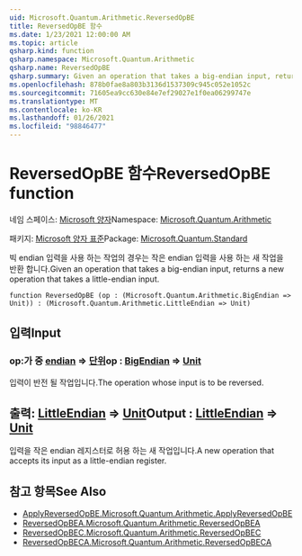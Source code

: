 ```yaml
---
uid: Microsoft.Quantum.Arithmetic.ReversedOpBE
title: ReversedOpBE 함수
ms.date: 1/23/2021 12:00:00 AM
ms.topic: article
qsharp.kind: function
qsharp.namespace: Microsoft.Quantum.Arithmetic
qsharp.name: ReversedOpBE
qsharp.summary: Given an operation that takes a big-endian input, returns a new operation that takes a little-endian input.
ms.openlocfilehash: 878b0fae8a803b3136d1537309c945c052e1052c
ms.sourcegitcommit: 71605ea9cc630e84e7ef29027e1f0ea06299747e
ms.translationtype: MT
ms.contentlocale: ko-KR
ms.lasthandoff: 01/26/2021
ms.locfileid: "98846477"
---
```

# <a name="reversedopbe-function"></a><span data-ttu-id="cd52c-102">ReversedOpBE 함수</span><span class="sxs-lookup"><span data-stu-id="cd52c-102">ReversedOpBE function</span></span>

<span data-ttu-id="cd52c-103">네임 스페이스: [Microsoft 양자](xref:Microsoft.Quantum.Arithmetic)</span><span class="sxs-lookup"><span data-stu-id="cd52c-103">Namespace: [Microsoft.Quantum.Arithmetic](xref:Microsoft.Quantum.Arithmetic)</span></span>

<span data-ttu-id="cd52c-104">패키지: [Microsoft 양자 표준](https://nuget.org/packages/Microsoft.Quantum.Standard)</span><span class="sxs-lookup"><span data-stu-id="cd52c-104">Package: [Microsoft.Quantum.Standard](https://nuget.org/packages/Microsoft.Quantum.Standard)</span></span>


<span data-ttu-id="cd52c-105">빅 endian 입력을 사용 하는 작업의 경우는 작은 endian 입력을 사용 하는 새 작업을 반환 합니다.</span><span class="sxs-lookup"><span data-stu-id="cd52c-105">Given an operation that takes a big-endian input, returns a new operation that takes a little-endian input.</span></span>

```qsharp
function ReversedOpBE (op : (Microsoft.Quantum.Arithmetic.BigEndian => Unit)) : (Microsoft.Quantum.Arithmetic.LittleEndian => Unit)
```


## <a name="input"></a><span data-ttu-id="cd52c-106">입력</span><span class="sxs-lookup"><span data-stu-id="cd52c-106">Input</span></span>

### <a name="op--bigendian--unit"></a><span data-ttu-id="cd52c-107">op:가 중 [endian](xref:Microsoft.Quantum.Arithmetic.BigEndian) => [단위](xref:microsoft.quantum.lang-ref.unit)</span><span class="sxs-lookup"><span data-stu-id="cd52c-107">op : [BigEndian](xref:Microsoft.Quantum.Arithmetic.BigEndian) => [Unit](xref:microsoft.quantum.lang-ref.unit)</span></span> 

<span data-ttu-id="cd52c-108">입력이 반전 될 작업입니다.</span><span class="sxs-lookup"><span data-stu-id="cd52c-108">The operation whose input is to be reversed.</span></span>



## <a name="output--littleendian--unit"></a><span data-ttu-id="cd52c-109">출력: [LittleEndian](xref:Microsoft.Quantum.Arithmetic.LittleEndian) => [Unit](xref:microsoft.quantum.lang-ref.unit)</span><span class="sxs-lookup"><span data-stu-id="cd52c-109">Output : [LittleEndian](xref:Microsoft.Quantum.Arithmetic.LittleEndian) => [Unit](xref:microsoft.quantum.lang-ref.unit)</span></span> 

<span data-ttu-id="cd52c-110">입력을 작은 endian 레지스터로 허용 하는 새 작업입니다.</span><span class="sxs-lookup"><span data-stu-id="cd52c-110">A new operation that accepts its input as a little-endian register.</span></span>

## <a name="see-also"></a><span data-ttu-id="cd52c-111">참고 항목</span><span class="sxs-lookup"><span data-stu-id="cd52c-111">See Also</span></span>

- [<span data-ttu-id="cd52c-112">ApplyReversedOpBE.</span><span class="sxs-lookup"><span data-stu-id="cd52c-112">Microsoft.Quantum.Arithmetic.ApplyReversedOpBE</span></span>](xref:Microsoft.Quantum.Arithmetic.ApplyReversedOpBE)
- [<span data-ttu-id="cd52c-113">ReversedOpBEA.</span><span class="sxs-lookup"><span data-stu-id="cd52c-113">Microsoft.Quantum.Arithmetic.ReversedOpBEA</span></span>](xref:Microsoft.Quantum.Arithmetic.ReversedOpBEA)
- [<span data-ttu-id="cd52c-114">ReversedOpBEC.</span><span class="sxs-lookup"><span data-stu-id="cd52c-114">Microsoft.Quantum.Arithmetic.ReversedOpBEC</span></span>](xref:Microsoft.Quantum.Arithmetic.ReversedOpBEC)
- [<span data-ttu-id="cd52c-115">ReversedOpBECA.</span><span class="sxs-lookup"><span data-stu-id="cd52c-115">Microsoft.Quantum.Arithmetic.ReversedOpBECA</span></span>](xref:Microsoft.Quantum.Arithmetic.ReversedOpBECA)